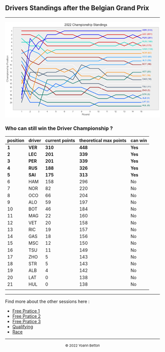 ## Drivers Standings after the Belgian Grand Prix

---

<img src="/output/2022-08-28_Belgian_Grand_Prix/drivers_standings_championship_white.png?raw=true"/>

### Who can still win the Driver Championship ?

| position | driver | current points | theoretical max points | can win |
| -------- | ------ | -------------- | ---------------------- | ------- |
| **1**        | **VER**    | **310**            | **448**                    | **Yes**     |
| **2**        | **LEC**    | **201**            | **339**                    | **Yes**     |
| **3**        | **PER**    | **201**            | **339**                    | **Yes**     |
| **4**        | **RUS**    | **188**            | **326**                    | **Yes**     |
| **5**        | **SAI**    | **175**            | **313**                    | **Yes**     |
| 6        | HAM    | 158            | 296                    | No      |
| 7        | NOR    | 82             | 220                    | No      |
| 8        | OCO    | 66             | 204                    | No      |
| 9        | ALO    | 59             | 197                    | No      |
| 10       | BOT    | 46             | 184                    | No      |
| 11       | MAG    | 22             | 160                    | No      |
| 12       | VET    | 20             | 158                    | No      |
| 13       | RIC    | 19             | 157                    | No      |
| 14       | GAS    | 18             | 156                    | No      |
| 15       | MSC    | 12             | 150                    | No      |
| 16       | TSU    | 11             | 149                    | No      |
| 17       | ZHO    | 5              | 143                    | No      |
| 18       | STR    | 5              | 143                    | No      |
| 19       | ALB    | 4              | 142                    | No      |
| 20       | LAT    | 0              | 138                    | No      |
| 21       | HUL    | 0              | 138                    | No      |
|          |        |                |                        |         |

--- 

Find more about the other sessions here :
  - [Free Pratice 1](/page/FP1/2022-08-28_Belgian_Grand_Prix)  
  - [Free Pratice 2](/page/FP2/2022-08-28_Belgian_Grand_Prix) 
  - [Free Pratice 3](/page/FP3/2022-08-28_Belgian_Grand_Prix)
  - [Qualifying](/page/Qualifying/2022-08-28_Belgian_Grand_Prix) 
  - [Race](/page/Race/2022-08-28_Belgian_Grand_Prix)

---

<div style="text-align: center">
  <p style="font-size:11px">&copy; 2022 Yoann Betton</p>
</div>

<!-- ---

<p style="font-size:11px">Page generated from <a href="https://github.com/yoannbtn/yoannbtn.github.io">github.com/yoannbtn</a>.</p> -->